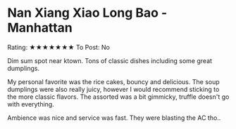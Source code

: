# Nan Xiang Xiao Long Bao - Manhattan

Rating: ★★★★★★★
To Post: No

Dim sum spot near ktown. Tons of classic dishes including some great dumplings.

My personal favorite was the rice cakes, bouncy and delicious. The soup dumplings were also really juicy, however I would recommend sticking to the more classic flavors. The assorted was a bit gimmicky, truffle doesn't go with everything.

Ambience was nice and service was fast. They were blasting the AC tho..